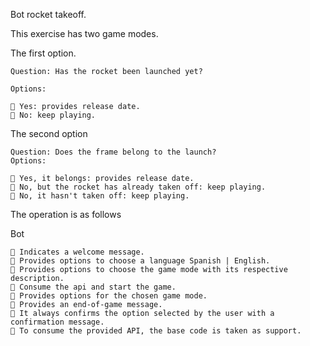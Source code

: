 Bot rocket takeoff.

This exercise has two game modes.

The first option.

    Question: Has the rocket been launched yet?
    
    Options:
    
    🔹 Yes: provides release date.
    🔹 No: keep playing.

The second option

    Question: Does the frame belong to the launch?
    Options:
    
    🔹 Yes, it belongs: provides release date.
    🔹 No, but the rocket has already taken off: keep playing.
    🔹 No, it hasn't taken off: keep playing.
    
The operation is as follows

Bot

    🔹 Indicates a welcome message.
    🔹 Provides options to choose a language Spanish | English.
    🔹 Provides options to choose the game mode with its respective description.
    🔹 Consume the api and start the game.
    🔹 Provides options for the chosen game mode.
    🔹 Provides an end-of-game message.
    🔹 It always confirms the option selected by the user with a confirmation message.
    🔹 To consume the provided API, the base code is taken as support.
